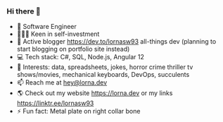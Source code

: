 ### Hi there 👋

* 👋 Software Engineer
* 👩🏻‍🏫 Keen in self-investment
* 🧾 Active blogger https://dev.to/lornasw93 all-things dev (planning to start blogging on portfolio site instead)
* 💻 Tech stack: C#, SQL, Node.js, Angular 12
* 🎀 Interests: data, spreadsheets, jokes, horror crime thriller tv shows/movies, mechanical keyboards, DevOps, succulents 
* 📫 Reach me at hey@lorna.dev
* 🌎 Check out my website https://lorna.dev or my links https://linktr.ee/lornasw93
* ⚡ Fun fact: Metal plate on right collar bone
